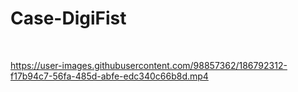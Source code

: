 # Case-DigiFist

<br>


https://user-images.githubusercontent.com/98857362/186792312-f17b94c7-56fa-485d-abfe-edc340c66b8d.mp4

